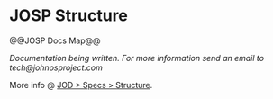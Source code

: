 # JOSP Structure

@@JOSP Docs Map@@

_Documentation being written.
For more information send an email to tech@johnosproject.com_

More info @ [JOD > Specs > Structure](/docs/comps/josp/jod/specs/structure.md).
